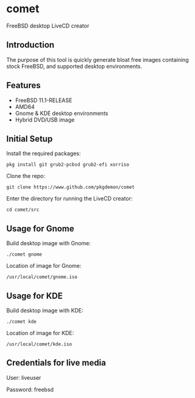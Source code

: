 # comet
FreeBSD desktop LiveCD creator

## Introduction
The purpose of this tool is quickly generate bloat free images containing stock FreeBSD, and supported desktop environments.

## Features
* FreeBSD 11.1-RELEASE
* AMD64
* Gnome & KDE desktop environments
* Hybrid DVD/USB image

## Initial Setup
Install the required packages:
```
pkg install git grub2-pcbsd grub2-efi xorriso
```
Clone the repo:
```
git clone https://www.github.com/pkgdemon/comet
```
Enter the directory for running the LiveCD creator:
```
cd comet/src
```

## Usage for Gnome
Build desktop image with Gnome:
```
./comet gnome
```
Location of image for Gnome:
```
/usr/local/comet/gnome.iso
```

## Usage for KDE
Build desktop image with KDE:
```
./comet kde
```
Location of image for KDE:
```
/usr/local/comet/kde.iso
```

## Credentials for live media
User: liveuser

Password: freebsd

